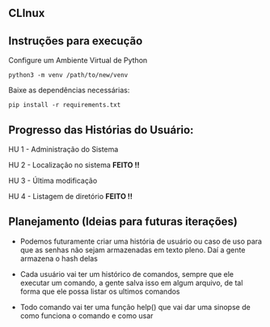 ## CLInux

## Instruções para execução

Configure um Ambiente Virtual de Python

```
python3 -m venv /path/to/new/venv
```
Baixe as dependências necessárias:
```
pip install -r requirements.txt
```

## Progresso das Histórias do Usuário:

HU 1 - Administração do Sistema

HU 2 - Localização no sistema   **FEITO !!**

HU 3 - Última modificação

HU 4 - Listagem de diretório   **FEITO !!**
## Planejamento (Ideias para futuras iterações)


- Podemos futuramente criar uma história de usuário ou caso de uso para que as senhas não sejam armazenadas em texto pleno. Daí a gente armazena o hash delas

- Cada usuário vai ter um histórico de comandos, sempre que ele executar um comando, a gente salva isso em algum arquivo, de tal forma que ele possa listar os ultimos comandos

- Todo comando vai ter uma função help() que vai dar uma sinopse de como funciona o comando e como usar
